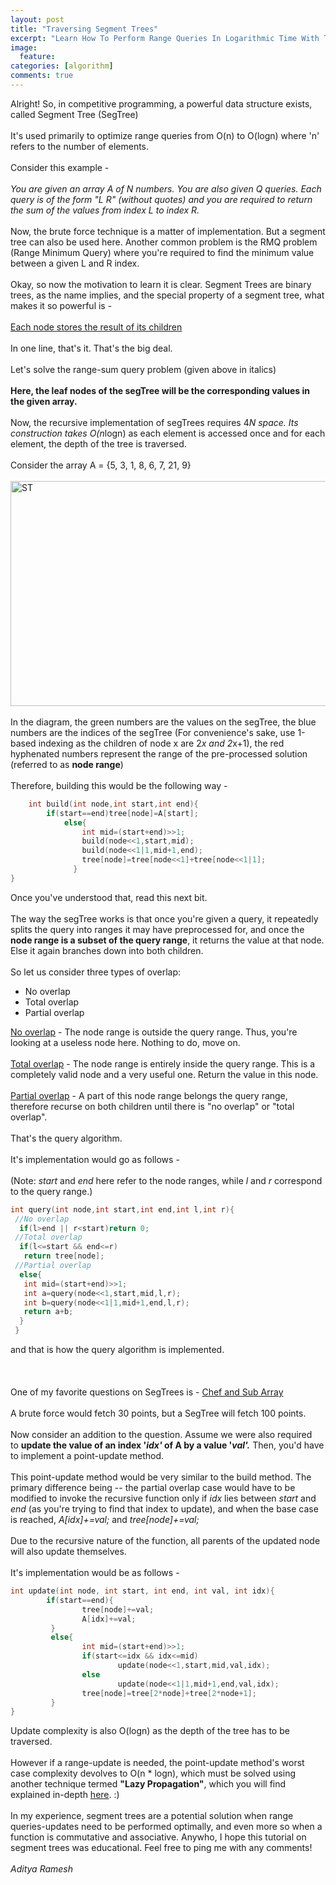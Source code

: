 ```yaml
---
layout: post
title: "Traversing Segment Trees"
excerpt: "Learn How To Perform Range Queries In Logarithmic Time With This Data Structure!"
image:
  feature: 
categories: [algorithm]
comments: true
---
```

Alright! So, in competitive programming, a powerful data structure exists, called Segment Tree (SegTree)
            <br><br>
            It's used primarily to optimize range queries from O(n) to O(logn) where 'n' refers to the number of elements.
            <br><br>
            Consider this example -
            <br><br>
            <em>You are given an array A of N numbers. You are also given Q queries. Each query is of the form "L R" (without quotes) and you are required to return the sum of the values from index L to index R.</em>
            <br><br>
            Now, the brute force technique is a matter of implementation. But a segment tree can also be used here. Another common problem is the RMQ problem (Range Minimum Query) where you're required to find the minimum value between a given L and R index.
            <br><br>
            Okay, so now the motivation to learn it is clear. Segment Trees are binary trees, as the name implies, and the special property of a segment tree, what makes it so powerful is -
            <br><br>
            <span style="text-decoration:underline;">Each node stores the result of its children</span>
            <br><br>
            In one line, that's it. That's the big deal.
            <br><br>
            Let's solve the range-sum query problem (given above in italics)
            <br><br>
            <strong>Here, the leaf nodes of the segTree will be the corresponding values in the given array. </strong>
            <br><br>
            Now, the recursive implementation of segTrees requires 4*N space. Its construction takes O(n*logn) as each element is accessed once and for each element, the depth of the tree is traversed.
            <br><br>
            Consider the array A = {5, 3, 1, 8, 6, 7, 21, 9}
            <br><br>
            <img class="alignnone size-full wp-image-86" src="https://rameshaditya.files.wordpress.com/2017/08/st.png" alt="ST" width="772" height="360" />
            <br><br>
            In the diagram, the green numbers are the values on the segTree, the blue numbers are the indices of the segTree (For convenience's sake, use 1-based indexing as the children of node x are 2*x and 2*x+1), the red hyphenated numbers represent the range of the pre-processed solution (referred to as <strong>node range</strong>)
            <br><br>
            Therefore, building this would be the following way -
```c++
    int build(int node,int start,int end){
        if(start==end)tree[node]=A[start];
            else{
                int mid=(start+end)>>1;
                build(node<<1,start,mid);
                build(node<<1|1,mid+1,end);
                tree[node]=tree[node<<1]+tree[node<<1|1];
              }
}
```

Once you've understood that, read this next bit.
<br><br>
The way the segTree works is that once you're given a query, it repeatedly splits the query into ranges it may have preprocessed for, and once the <strong>node range is a subset of the query range</strong>, it returns the value at that node. Else it again branches down into both children.
<br><br>
So let us consider three types of overlap:
<ul>
  <li>No overlap</li>
  <li>Total overlap</li>
  <li>Partial overlap</li>
</ul>
<span style="text-decoration:underline;">No overlap</span> - The node range is outside the query range. Thus, you're looking at a useless node here. Nothing to do, move on.
<br><br>
<span style="text-decoration:underline;">Total overlap</span> - The node range is entirely inside the query range. This is a completely valid node and a very useful one. Return the value in this node.
<br><br>
<span style="text-decoration:underline;">Partial overlap</span> - A part of this node range belongs the query range, therefore recurse on both children until there is "no overlap" or "total overlap".
<br><br>
That's the query algorithm.
<br><br>
It's implementation would go as follows -
<br><br>
(Note: <em>start </em>and <em>end </em>here refer to the node ranges, while <em>l </em>and <em>r</em> correspond to the query range.)
            
```c++
int query(int node,int start,int end,int l,int r){
 //No overlap  
  if(l>end || r<start)return 0;
 //Total overlap
  if(l<=start && end<=r)
   return tree[node];         
 //Partial overlap      
  else{         
   int mid=(start+end)>>1;
   int a=query(node<<1,start,mid,l,r);
   int b=query(node<<1|1,mid+1,end,l,r);
   return a+b;
  }
 } 

```

  and that is how the query algorithm is implemented.
  <br><br>
&nbsp;
<br><br>
One of my favorite questions on SegTrees is - <a href="https://www.codechef.com/MAY17/problems/CHEFSUBA" target="_blank" rel="noopener">Chef and Sub Array</a>
<br><br>
A brute force would fetch 30 points, but a SegTree will fetch 100 points.
<br><br>
Now consider an addition to the question. Assume we were also required to <strong>update the value of an index '<em>idx' </em>of A by a value '<em>val'.</em></strong><em> </em>Then, you'd have to implement a point-update method.
<br><br>
This point-update method would be very similar to the build method. The primary difference being -- the partial overlap case would have to be modified to invoke the recursive function only if <em>idx</em> lies between <em>start</em> and <em>end </em>(as you're trying to find that index to update), and when the base case is reached, <em>A[idx]+=val; </em>and <em>tree[node]+=val; </em>
<br><br>
Due to the recursive nature of the function, all parents of the updated node will also update themselves.
<br><br>
It's implementation would be as follows -

```c++
int update(int node, int start, int end, int val, int idx){
        if(start==end){
                tree[node]+=val;
                A[idx]+=val;
         }
         else{
                int mid=(start+end)>>1;
                if(start<=idx && idx<=mid)
                        update(node<<1,start,mid,val,idx);
                else
                        update(node<<1|1,mid+1,end,val,idx);
                tree[node]=tree[2*node]+tree[2*node+1];
         }
}
```
Update complexity is also O(logn) as the depth of the tree has to be traversed.
<br><br>
However if a range-update is needed, the point-update method's worst case complexity devolves to O(n * logn), which must be solved using another technique termed <strong>"Lazy Propagation"</strong>, which you will find explained in-depth <a href="https://rameshaditya.wordpress.com/2017/09/01/learning-lazy-propagation/">here</a>. :)
<br><br>
In my experience, segment trees are a potential solution when range queries-updates need to be performed optimally, and even more so when a function is commutative and associative. Anywho, I hope this tutorial on segment trees was educational. Feel free to ping me with any comments!
<br><br>
<em>Aditya Ramesh</em>